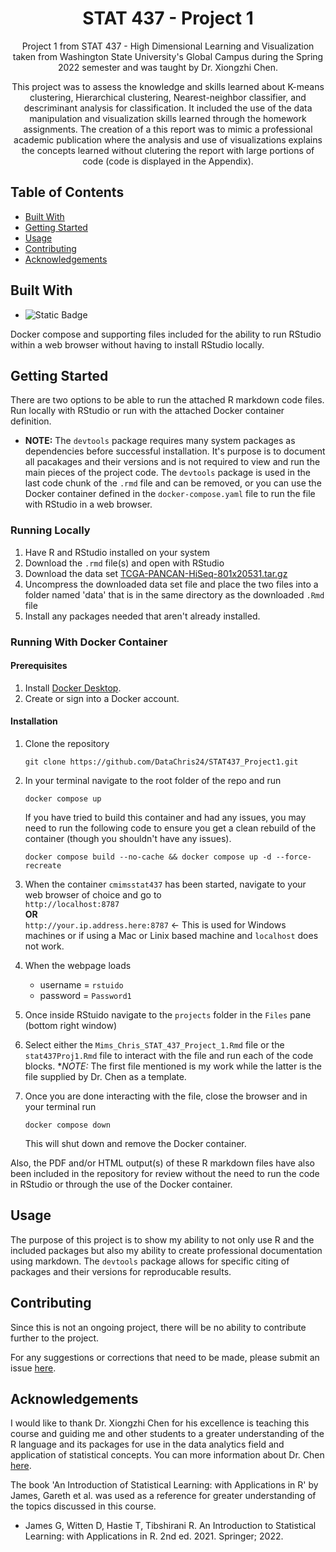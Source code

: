 <div align=center>
<h1>STAT 437 - Project 1</h1>

Project 1 from STAT 437 - High Dimensional Learning and Visualization taken from Washington State University's Global Campus during the Spring 2022 semester and was taught by Dr. Xiongzhi Chen.

This project was to assess the knowledge and skills learned about K-means clustering, Hierarchical clustering, Nearest-neighbor classifier, and descriminant analysis for classification. It included the use of the data manipulation and visualization skills learned through the homework assignments. The creation of a this report was to mimic a professional academic publication where the analysis and use of visualizations explains the concepts learned without clutering the report with large portions of code (code is displayed in the Appendix).
</div>

## Table of Contents

- [Built With](https://github.com/DataChris24/STAT437_Project1?tab=readme-ov-file#built-with)
- [Getting Started](https://github.com/DataChris24/STAT437_Project1?tab=readme-ov-file#getting-started)
- [Usage](https://github.com/DataChris24/STAT437_Project1?tab=readme-ov-file#usage)
- [Contributing](https://github.com/DataChris24/STAT437_Project1?tab=readme-ov-file#contributing)
- [Acknowledgements](https://github.com/DataChris24/STAT437_Project1?tab=readme-ov-file#acknowledgements)

## Built With

- ![Static Badge](https://img.shields.io/badge/-4.1.1-blue?style=plastic&logo=r)


Docker compose and supporting files included for the ability to run RStudio within a web browser without having to install RStudio locally.

## Getting Started

There are two options to be able to run the attached R markdown code files. Run locally with RStudio or run with the attached Docker container definition.

- **NOTE:** The `devtools` package requires many system packages as dependencies before successful installation. It's purpose is to document all pacakages and their versions and is not required to view and run the main pieces of the project code. The `devtools` package is used in the last code chunk of the `.rmd` file and can be removed, or you can use the Docker container defined in the `docker-compose.yaml` file to run the file with RStudio in a web browser.

### Running Locally

1. Have R and RStudio installed on your system
2. Download the `.rmd` file(s) and open with RStudio
3. Download the data set [TCGA-PANCAN-HiSeq-801x20531.tar.gz](https://archive.ics.uci.edu/ml/machine-learning-databases/00401/TCGA-PANCAN-HiSeq-801x20531.tar.gz)
4. Uncompress the downloaded data set file and place the two files into a folder named 'data' that is in the same directory as the downloaded `.Rmd` file
5. Install any packages needed that aren't already installed. 

### Running With Docker Container

#### Prerequisites

1. Install [Docker Desktop](https://www.docker.com/products/docker-desktop/).
2. Create or sign into a Docker account.

#### Installation

1. Clone the repository 

   ```
   git clone https://github.com/DataChris24/STAT437_Project1.git
   ```

3. In your terminal navigate to the root folder of the repo and run 

   ```
   docker compose up
   ```
   
   If you have tried to build this container and had any issues, you may need to run the following code to ensure you get a clean rebuild of the container (though you shouldn't have any issues).

   ```
   docker compose build --no-cache && docker compose up -d --force-recreate
   ```

4. When the container `cmimsstat437` has been started, navigate to your web browser of choice and go to<br>
   `http://localhost:8787`
   <br>**OR**<br>
   `http://your.ip.address.here:8787` <- This is used for Windows machines or if using a Mac or Linix based machine and `localhost` does not work.

5. When the webpage loads<br>
    - username = `rstuido` <br>
    - password = `Password1`

6. Once inside RStuido navigate to the `projects` folder in the `Files` pane (bottom right window)

7. Select either the `Mims_Chris_STAT_437_Project_1.Rmd` file or the `stat437Proj1.Rmd` file to interact with the file and run each of the code blocks. **NOTE:* The first file mentioned is my work while the latter is the file supplied by Dr. Chen as a template.

8. Once you are done interacting with the file, close the browser and in your terminal run 
   
   ```
   docker compose down
   ```

   This will shut down and remove the Docker container.

Also, the PDF and/or HTML output(s) of these R markdown files have also been included in the repository for review without the need to run the code in RStudio or through the use of the Docker container.

## Usage

The purpose of this project is to show my ability to not only use R and the included packages but also my ability to create professional documentation using markdown. The `devtools` package allows for specific citing of packages and their versions for reproducable results. 

## Contributing

Since this is not an ongoing project, there will be no ability to contribute further to the project.

For any suggestions or corrections that need to be made, please submit an issue [here](https://github.com/DataChris24/STAT437_Project1/issues).

## Acknowledgements

I would like to thank Dr. Xiongzhi Chen for his excellence is teaching this course and guiding me and other students to a greater understanding of the R language and its packages for use in the data analytics field and application of statistical concepts. You can more information about Dr. Chen [here](https://www.math.wsu.edu/faculty/xchen/).

The book 'An Introduction of Statistical Learning: with Applications in R' by James, Gareth et al. was used as a reference for greater understanding of the topics discussed in this course.

- James G, Witten D, Hastie T, Tibshirani R. An Introduction to Statistical Learning: with Applications in R. 2nd ed. 2021. Springer; 2022.
